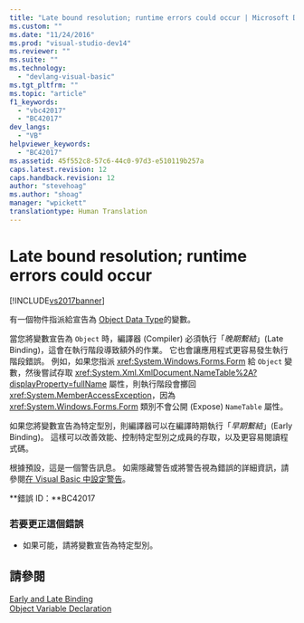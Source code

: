 ```yaml
---
title: "Late bound resolution; runtime errors could occur | Microsoft Docs"
ms.custom: ""
ms.date: "11/24/2016"
ms.prod: "visual-studio-dev14"
ms.reviewer: ""
ms.suite: ""
ms.technology: 
  - "devlang-visual-basic"
ms.tgt_pltfrm: ""
ms.topic: "article"
f1_keywords: 
  - "vbc42017"
  - "BC42017"
dev_langs: 
  - "VB"
helpviewer_keywords: 
  - "BC42017"
ms.assetid: 45f552c8-57c6-44c0-97d3-e510119b257a
caps.latest.revision: 12
caps.handback.revision: 12
author: "stevehoag"
ms.author: "shoag"
manager: "wpickett"
translationtype: Human Translation
---
```

# Late bound resolution; runtime errors could occur
[!INCLUDE[vs2017banner](../../../csharp/includes/vs2017banner.md)]

有一個物件指派給宣告為 [Object Data Type](../../../visual-basic/language-reference/data-types/object-data-type.md)的變數。  
  
 當您將變數宣告為 `Object` 時，編譯器 \(Compiler\) 必須執行「*晚期繫結*」\(Late Binding\)，這會在執行階段導致額外的作業。  它也會讓應用程式更容易發生執行階段錯誤。  例如，如果您指派 <xref:System.Windows.Forms.Form> 給 `Object` 變數，然後嘗試存取 <xref:System.Xml.XmlDocument.NameTable%2A?displayProperty=fullName> 屬性，則執行階段會擲回 <xref:System.MemberAccessException>，因為 <xref:System.Windows.Forms.Form> 類別不會公開 \(Expose\) `NameTable` 屬性。  
  
 如果您將變數宣告為特定型別，則編譯器可以在編譯時期執行「*早期繫結*」\(Early Binding\)。  這樣可以改善效能、控制特定型別之成員的存取，以及更容易閱讀程式碼。  
  
 根據預設，這是一個警告訊息。  如需隱藏警告或將警告視為錯誤的詳細資訊，請參閱[在 Visual Basic 中設定警告](/visual-studio/ide/configuring-warnings-in-visual-basic)。  
  
 **錯誤 ID：**BC42017  
  
### 若要更正這個錯誤  
  
-   如果可能，請將變數宣告為特定型別。  
  
## 請參閱  
 [Early and Late Binding](../../../visual-basic/programming-guide/language-features/early-late-binding/early-and-late-binding.md)   
 [Object Variable Declaration](../../../visual-basic/programming-guide/language-features/variables/object-variable-declaration.md)